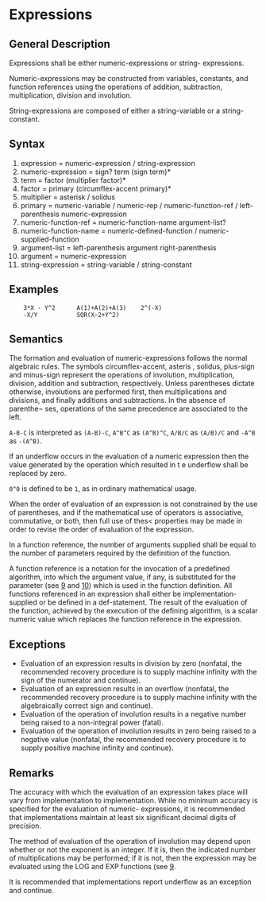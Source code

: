 # Expressions
## General Description

Expressions shall be either numeric-expressions or string- expressions.

Numeric-expressions may be constructed from variables, constants, and function references using the operations of addition, subtraction, multiplication, division and involution.

String-expressions are composed of either a string-variable or a string-constant.

## Syntax

1. expression = numeric-expression / string-expression
2. numeric-expression = sign? term (sign term)*
3. term = factor (multiplier factor)*
4. factor = primary (circumflex-accent primary)*
5. multiplier = asterisk / solidus
6. primary = numeric-variable / numeric-rep / numeric-function-ref / left-parenthesis numeric-expression
7. numeric-function-ref = numeric-function-name argument-list?
8. numeric-function-name = numeric-defined-function / numeric-supplied-function
9. argument-list = left-parenthesis argument right-parenthesis
10. argument = numeric-expression
11. string-expression = string-variable / string-constant

## Examples

```BASIC
    3*X - Y^2      A(1)+A(2)+A(3)    2^(-X)
    -X/Y           SQR(X~2+Y^2)
```
    
## Semantics

The formation and evaluation of numeric-expressions follows the normal algebraic rules. The symbols circumflex-accent, asteris , solidus, plus-sign and minus-sign represent the operations of involution, multiplication, division, addition and subtraction, respectively. Unless parentheses dictate otherwise, involutions are performed first, then multiplications and divisions, and finally additions and subtractions. In the absence of parenthe¬ ses, operations of the same precedence are associated to the left.

`A-B-C` is interpreted as `(A-B)-C`, `A^B^C` as `(A^B)^C`, `A/B/C` as `(A/B)/C` and `-A^B` as `-(A^B)`.

If an underflow occurs in the evaluation of a numeric expression then the value generated by the operation which resulted in t e underflow shall be replaced by zero.

`0^0` is defined to be `1`, as in ordinary mathematical usage.

When the order of evaluation of an expression is not constrained by the use of parentheses, and if the mathematical use of operators is associative, commutative, or both, then full use of thes< properties may be made in order to revise the order of evaluation of the expression.

In a function reference, the number of arguments supplied shall be equal to the number of parameters required by the definition of the function.

A function reference is a notation for the invocation of a predefined algorithm, into which the argument value, if any, is substituted for the parameter (see [9](9_implementation_supplied_functions.md) and [10](10_user_defined_functions.md)) which is used in the function definition. All functions referenced in an expression shall either be implementation-supplied or be defined in a def-statement. The result of the evaluation of the function, achieved by the execution of the defining algorithm, is a scalar numeric value which replaces the function reference in the expression.

## Exceptions

- Evaluation of an expression results in division by zero (nonfatal, the recommended recovery procedure is to supply machine infinity with the sign of the numerator and continue).
- Evaluation of an expression results in an overflow (nonfatal, the recommended recovery procedure is to supply machine infinity with the algebraically correct sign and continue).
- Evaluation of the operation of involution results in a negative number being raised to a non-integral power (fatal).
- Evaluation of the operation of involution results in zero being raised to a negative value (nonfatal, the recommended recovery procedure is to supply positive machine infinity and continue).
  
## Remarks

The accuracy with which the evaluation of an expression takes place will vary from implementation to implementation. While no minimum accuracy is specified for the evaluation of numeric- expressions, it is recommended that implementations maintain at least six significant decimal digits of precision.

The method of evaluation of the operation of involution may depend upon whether or not the exponent is an integer. If it is, then the indicated number of multiplications may be performed; if it is not, then the expression may be evaluated using the LOG and EXP functions (see [9](9_implementation_supplied_functions.md).

It is recommended that implementations report underflow as an exception and continue.
